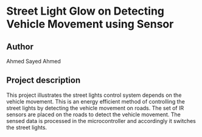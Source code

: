 # Street Light Glow on Detecting Vehicle Movement using Sensor

Author
----
Ahmed Sayed Ahmed


Project description
----

This project illustrates the street lights control system depends on the vehicle movement.
This is an energy efficient method of controlling the street lights by detecting the vehicle movement on roads.
The set of IR sensors are placed on the roads to detect the vehicle movement.
The sensed data is processed in the microcontroller and accordingly it switches the street lights.